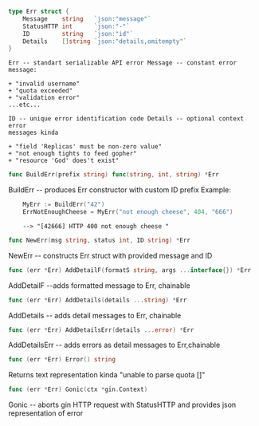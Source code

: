 ```go
type Err struct {
    Message    string   `json:"message"`
    StatusHTTP int      `json:"-"`
    ID         string   `json:"id"`
    Details    []string `json:"details,omitempty"`
}
```
    Err -- standart serializable API error Message -- constant error
    message:

	+ "invalid username"
	+ "quota exceeded"
	+ "validation error"
	...etc...

    ID -- unique error identification code Details -- optional context error
    messages kinda

	+ "field 'Replicas' must be non-zero value"
	+ "not enough tights to feed gopher"
	+ "resource 'God' does't exist"

```go
func BuildErr(prefix string) func(string, int, string) *Err
```
BuildErr -- produces Err constructor with custom ID prefix Example:


```go
	MyErr := BuildErr("42")
	ErrNotEnoughCheese = MyErr("not enough cheese", 404, "666")
```
     	--> "[42666] HTTP 400 not enough cheese "

```go
func NewErr(msg string, status int, ID string) *Err
``` 
NewErr -- constructs Err struct with provided message and ID

```go
func (err *Err) AddDetailF(formatS string, args ...interface{}) *Err
```    
AddDetailF --adds formatted message to Err, chainable

```go
func (err *Err) AddDetails(details ...string) *Err
```
AddDetails -- adds detail messages to Err, chainable

```go
func (err *Err) AddDetailsErr(details ...error) *Err
```
AddDetailsErr -- adds errors as detail messages to Err,chainable

```go
func (err *Err) Error() string
```
Returns text representation kinda "unable to parse quota []"

```go
func (err *Err) Gonic(ctx *gin.Context)
```
Gonic -- aborts gin HTTP request with StatusHTTP and provides json representation of error


